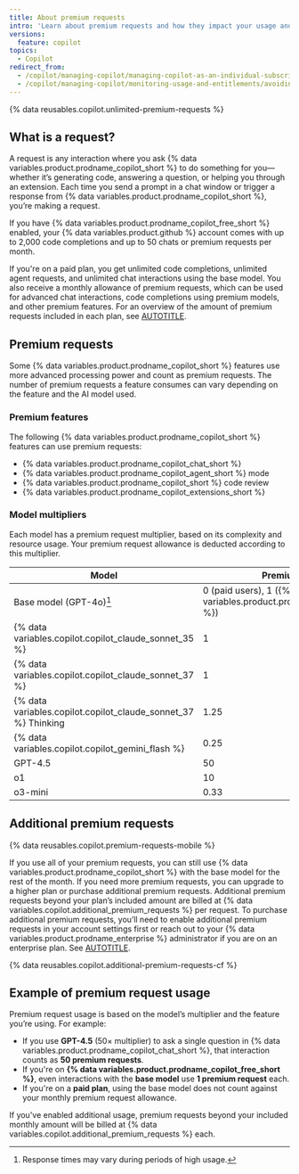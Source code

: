 ```yaml
---
title: About premium requests
intro: 'Learn about premium requests and how they impact your usage and billing.'
versions:
  feature: copilot
topics:
  - Copilot
redirect_from:
  - /copilot/managing-copilot/managing-copilot-as-an-individual-subscriber/monitoring-usage-and-entitlements/avoiding-unexpected-copilot-costs
  - /copilot/managing-copilot/monitoring-usage-and-entitlements/avoiding-unexpected-copilot-costs
---
```


<!-- expires 2025-05-05 -->
{% data reusables.copilot.unlimited-premium-requests %}
<!-- end expires 2025-05-05 -->

## What is a request?

A request is any interaction where you ask {% data variables.product.prodname_copilot_short %} to do something for you—whether it’s generating code, answering a question, or helping you through an extension. Each time you send a prompt in a chat window or trigger a response from {% data variables.product.prodname_copilot_short %}, you’re making a request.

If you have {% data variables.product.prodname_copilot_free_short %} enabled, your {% data variables.product.github %} account comes with up to 2,000 code completions and up to 50 chats or premium requests per month.

If you're on a paid plan, you get unlimited code completions, unlimited agent requests, and unlimited chat interactions using the base model. You also receive a monthly allowance of premium requests, which can be used for advanced chat interactions, code completions using premium models, and other premium features. For an overview of the amount of premium requests included in each plan, see [AUTOTITLE](/copilot/about-github-copilot/subscription-plans-for-github-copilot#comparing-copilot-plans).

## Premium requests

Some {% data variables.product.prodname_copilot_short %} features use more advanced processing power and count as premium requests. The number of premium requests a feature consumes can vary depending on the feature and the AI model used.

### Premium features

The following {% data variables.product.prodname_copilot_short %} features can use premium requests:

* {% data variables.product.prodname_copilot_chat_short %}
* {% data variables.product.prodname_copilot_agent_short %} mode
* {% data variables.product.prodname_copilot_short %} code review
* {% data variables.product.prodname_copilot_extensions_short %}

### Model multipliers

Each model has a premium request multiplier, based on its complexity and resource usage. Your premium request allowance is deducted according to this multiplier.

| Model               | Premium requests |
|--------------------------------------|------------|
| Base model (GPT-4o)[^1]     | 0 (paid users), 1 ({% data variables.product.prodname_copilot_free_short %}) |
| {% data variables.copilot.copilot_claude_sonnet_35 %}          | 1         |
| {% data variables.copilot.copilot_claude_sonnet_37 %}          | 1         |
| {% data variables.copilot.copilot_claude_sonnet_37 %} Thinking | 1.25      |
| {% data variables.copilot.copilot_gemini_flash %}              | 0.25      |
| GPT-4.5                       | 50        |
| o1                            | 10         |
| o3-mini                       | 0.33      |

[^1]: Response times may vary during periods of high usage.

## Additional premium requests

{% data reusables.copilot.premium-requests-mobile %}

If you use all of your premium requests, you can still use {% data variables.product.prodname_copilot_short %} with the base model for the rest of the month. If you need more premium requests, you can upgrade to a higher plan or purchase additional premium requests. Additional premium requests beyond your plan’s included amount are billed at {% data variables.copilot.additional_premium_requests %} per request. To purchase additional premium requests, you’ll need to enable additional premium requests in your account settings first or reach out to your {% data variables.product.prodname_enterprise %} administrator if you are on an enterprise plan. See [AUTOTITLE](/copilot/managing-copilot/managing-copilot-as-an-individual-subscriber/managing-your-copilot-plan/managing-copilot-policies-as-an-individual-subscriber#enabling-additional-usage-of-premium-requests).

{% data reusables.copilot.additional-premium-requests-cf %}

## Example of premium request usage

Premium request usage is based on the model’s multiplier and the feature you’re using. For example:

* If you use **GPT-4.5** (50× multiplier) to ask a single question in {% data variables.product.prodname_copilot_chat_short %}, that interaction counts as **50 premium requests**.
* If you're on **{% data variables.product.prodname_copilot_free_short %}**, even interactions with the **base model** use **1 premium request** each.
* If you're on a **paid plan**, using the base model does not count against your monthly premium request allowance.

If you've enabled additional usage, premium requests beyond your included monthly amount will be billed at {% data variables.copilot.additional_premium_requests %} each.
